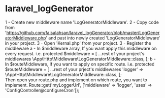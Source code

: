 # laravel_logGenerator
1 - Create new middleware name 'LogGeneratorMiddleware'.
2 - Copy code from 'https://github.com/faisalahsan/laravel_logGenerator/blob/master/LogGeneratorMiddleware.php' and      past into newly created 'LogGeneratorMiddleware' in your project.
3 - Open 'Kernal.php' from your project.
3 - Register the middleware
    a - In $middleware array, If you want apply this middleware on every request.
      i.e.
      protected $middleware = [
          ...rest of your project's middlewares
          \App\Http\Middleware\LogGeneratorMiddleware::class,
          ];
    b - In $routeMiddleware, If you want to apply on specific route.
      i.e.
      protected $routeMiddleware = [
        ...rest of your prject's middlewares
        'logger' => \App\Http\Middleware\LogGeneratorMiddleware::class,
      ];  
      Then open your route.php and implement on which route, you want to implement.
      Route::get('myLoggerUrl', ['middleware' => 'logger', 'uses' => 'ConfigController@configureCron']);
